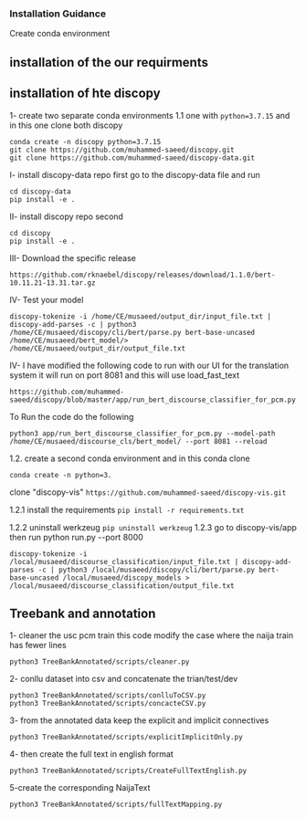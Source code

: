 ### Installation Guidance
Create conda environment


## installation of the our requirments


## installation of hte discopy

1- create two separate conda environments 
1.1 one with `python=3.7.15` and in this one clone both discopy 

```
conda create -n discopy python=3.7.15
git clone https://github.com/muhammed-saeed/discopy.git
git clone https://github.com/muhammed-saeed/discopy-data.git

```

I- install discopy-data repo first go to the discopy-data file and run

```
cd discopy-data
pip install -e .

```

II- install discopy repo second

```
cd discopy
pip install -e .

```

III- Download the specific release

`https://github.com/rknaebel/discopy/releases/download/1.1.0/bert-10.11.21-13.31.tar.gz`


IV- Test your model 

```
discopy-tokenize -i /home/CE/musaeed/output_dir/input_file.txt | discopy-add-parses -c | python3 /home/CE/musaeed/discopy/cli/bert/parse.py bert-base-uncased /home/CE/musaeed/bert_model/> /home/CE/musaeed/output_dir/output_file.txt
```
 IV- I have modified the following code to run  with our UI for the translation system it will run on port 8081 and this will use load_fast_text


```
https://github.com/muhammed-saeed/discopy/blob/master/app/run_bert_discourse_classifier_for_pcm.py
```
To Run the code do the following

```
python3 app/run_bert_discourse_classifier_for_pcm.py --model-path /home/CE/musaeed/discourse_cls/bert_model/ --port 8081 --reload

```
     

1.2. create a second conda environment and in this conda clone 

`conda create -n python=3.`

clone "discopy-vis" 
`https://github.com/muhammed-saeed/discopy-vis.git`

 
 1.2.1 install the requirements 
 `pip install -r requirements.txt `

1.2.2 uninstall werkzeug `pip uninstall werkzeug`
1.2.3 go to discopy-vis/app 
then run  python run.py --port 8000

```
discopy-tokenize -i /local/musaeed/discourse_classification/input_file.txt | discopy-add-parses -c | python3 /local/musaeed/discopy/cli/bert/parse.py bert-base-uncased /local/musaeed/discopy_models > /local/musaeed/discourse_classification/output_file.txt
```

## Treebank and annotation

1- cleaner the usc pcm train
this code modify the case where the naija train has fewer lines

```
python3 TreeBankAnnotated/scripts/cleaner.py

```
2- conllu dataset into csv and concatenate the trian/test/dev

```
python3 TreeBankAnnotated/scripts/conlluToCSV.py
python3 TreeBankAnnotated/scripts/concacteCSV.py
```

3- from the annotated data keep the explicit and implicit connectives


```
python3 TreeBankAnnotated/scripts/explicitImplicitOnly.py
```


4- then create the full text in english format

```
python3 TreeBankAnnotated/scripts/CreateFullTextEnglish.py
```


5-create the corresponding NaijaText

```
python3 TreeBankAnnotated/scripts/fullTextMapping.py

```



